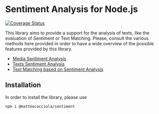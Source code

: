 # Sentiment Analysis for Node.js

[![Coverage Status](https://coveralls.io/repos/github/matteocacciola/sentiment/badge.svg?branch=v1.2.0)](https://coveralls.io/github/matteocacciola/sentiment?branch=v1.2.0)

This library aims to provide a support for the analysis of texts, like the evaluation of Sentiment or Text Matching.
Please, consult the various methods here provided in order to have a wide overview of the possible features provided
by this library.

- [Media Sentiment Analysis](./docs/media-sentiment.md)
- [Texts Sentiment Analysis](./docs/texts-sentiment.md)
- [Text Matching based on Sentiment Analysis](./docs/matching.md)

## Installation
In order to install the library, please use
```
npm i @matteocacciola/sentiment
```
